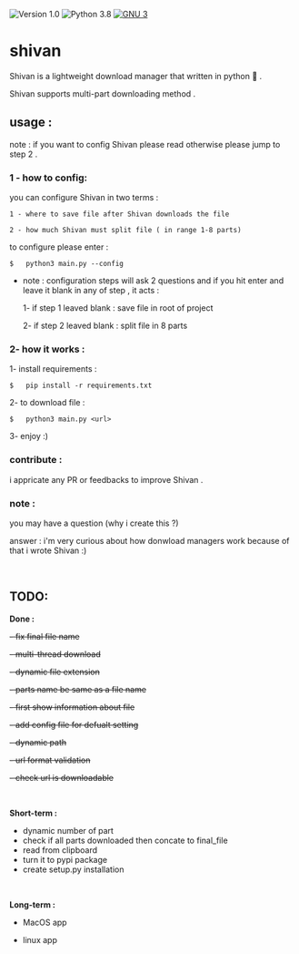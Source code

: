 ![Version 1.0](http://img.shields.io/badge/version-v1.0-green.svg)
![Python 3.8](http://img.shields.io/badge/python-3.8-blue.svg)
[![GNU 3](http://img.shields.io/badge/license-MIT%20License-blue.svg)](https://img.shields.io/github/license/coci/hivan)

# shivan
Shivan is a lightweight download manager that written in python 🐍 . 

Shivan supports multi-part downloading method .


## usage :

note : if you want to config Shivan please read otherwise please jump to step 2 .

### 1 - how to config:

you can configure Shivan in two terms :

    1 - where to save file after Shivan downloads the file
    
    2 - how much Shivan must split file ( in range 1-8 parts)

to configure please enter :
```
$   python3 main.py --config
```
* note : configuration steps will ask 2 questions and if you hit enter and leave it blank in any of step , it acts :

    1- if step 1 leaved blank : save file in root of project

    2- if step 2 leaved blank : split file in 8 parts


### 2- how it works :

1- install requirements :

```
$   pip install -r requirements.txt
```

2- to download file :

```
$   python3 main.py <url>
```

3- enjoy :)


### contribute :
i appricate any PR or feedbacks to improve Shivan .

### note :
you may have a question (why i create this ?)

answer : i'm very curious about how donwload managers work because of that i wrote Shivan :)
<p>&nbsp;</p>

## TODO:
**Done :**

~~- fix final file name~~

~~- multi-thread download~~

~~- dynamic file extension~~

~~- parts name be same as a file name~~

~~- first show information about file~~

~~- add config file for defualt setting~~

~~- dynamic path~~

~~- url format validation~~

~~- check url is downloadable~~

<p>&nbsp;</p>


**Short-term :**

- dynamic number of part
- check if all parts downloaded then concate to final_file
- read from clipboard
- turn it to pypi package
- create setup.py installation

<p>&nbsp;</p>

**Long-term :**

- MacOS app

- linux app
